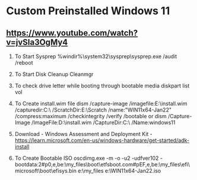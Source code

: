 # Custom Preinstalled Windows 11
## https://www.youtube.com/watch?v=jvSIa3OgMy4
 1. To Start Sysprep
    %windir%\system32\sysprep\sysprep.exe /audit /reboot
 2. To Start Disk Cleanup
    Cleanmgr
 3. To check drive letter while booting through bootable media
    diskpart
    list vol
 4. To Create install.wim file
    dism /capture-image /imagefile:E:\install.wim /capturedir:C:\ /ScratchDir:E:\Scratch /name:"WIN11x64-Jan22" /compress:maximum /checkintegrity /verify /bootable
    or
    dism /Capture-Image /ImageFile:D:\install.wim /CaptureDir:C:\ /Name:windows11
    
 6. Download - Windows Assessment and Deployment Kit - https://learn.microsoft.com/en-us/windows-hardware/get-started/adk-install 
 7. To Create Bootable ISO
    oscdimg.exe -m -o -u2 -udfver102 -bootdata:2#p0,e,be:\my_files\boot\etfsboot.com#pEF,e,be:\my_files\efi\microsoft\boot\efisys.bin e:\my_files e:\WIN11x64-Jan22.iso
